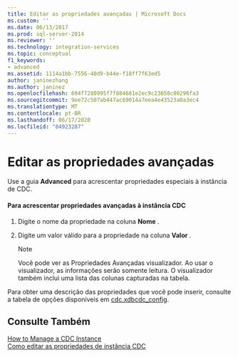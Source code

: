 ```yaml
---
title: Editar as propriedades avançadas | Microsoft Docs
ms.custom: ''
ms.date: 06/13/2017
ms.prod: sql-server-2014
ms.reviewer: ''
ms.technology: integration-services
ms.topic: conceptual
f1_keywords:
- advanced
ms.assetid: 1114a1bb-7556-40d9-b44e-f18ff7f63ed5
author: janinezhang
ms.author: janinez
ms.openlocfilehash: 694f7280995f7f884681e2ec9c23658c00296fa3
ms.sourcegitcommit: 9ee72c507ab447ac69014a7eea4e43523a0a3ec4
ms.translationtype: MT
ms.contentlocale: pt-BR
ms.lasthandoff: 06/17/2020
ms.locfileid: "84923287"
---
```

# <a name="edit-the-advanced-properties"></a>Editar as propriedades avançadas
  Use a guia **Advanced** para acrescentar propriedades especiais à instância de CDC.  
  
#### <a name="to-add-advanced-properties-to-the-cdc-instance"></a>Para acrescentar propriedades avançadas à instância CDC  
  
1.  Digite o nome da propriedade na coluna **Nome** .  
  
2.  Digite um valor válido para a propriedade na coluna **Valor** .  
  
    > [!NOTE]  
    >  Você pode ver as Propriedades Avançadas visualizador. Ao usar o visualizador, as informações serão somente leitura. O visualizador também inclui uma lista das colunas capturadas na tabela.  
  
 Para obter uma descrição das propriedades que você pode inserir, consulte a tabela de opções disponíveis em [cdc.xdbcdc_config](the-oracle-cdc-databases.md#bkmk_cdcxdbcdc_config).  
  
## <a name="see-also"></a>Consulte Também  
 [How to Manage a CDC Instance](manage-a-cdc-instance.md)   
 [Como editar as propriedades de instância CDC](how-to-edit-the-cdc-instance-properties.md)  
